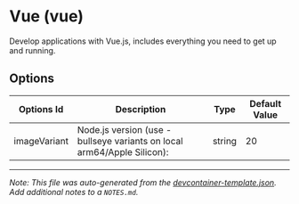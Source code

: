 
# Vue (vue)

Develop applications with Vue.js, includes everything you need to get up and running.

## Options

| Options Id | Description | Type | Default Value |
|-----|-----|-----|-----|
| imageVariant | Node.js version (use -bullseye variants on local arm64/Apple Silicon): | string | 20 |



---

_Note: This file was auto-generated from the [devcontainer-template.json](https://github.com/tkeydll/devcontainers/blob/main/src/vue/devcontainer-template.json).  Add additional notes to a `NOTES.md`._
